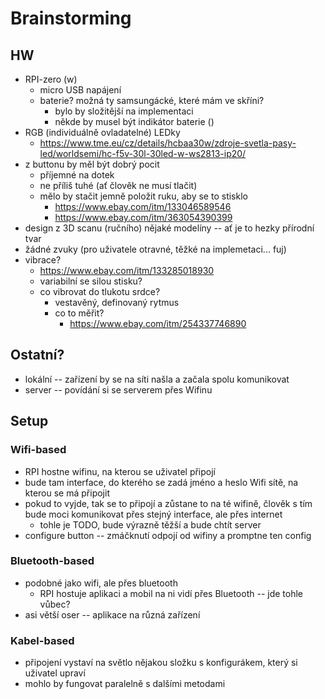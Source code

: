 # Brainstorming

## HW
- RPI-zero (w)
	- micro USB napájení
	- baterie? možná ty samsungácké, které mám ve skříni?
		- bylo by složitější na implementaci
		- někde by musel být indikátor baterie ()
- RGB (individuálně ovladatelné) LEDky
	- https://www.tme.eu/cz/details/hcbaa30w/zdroje-svetla-pasy-led/worldsemi/hc-f5v-30l-30led-w-ws2813-ip20/
- z buttonu by měl být dobrý pocit
	- příjemné na dotek
	- ne příliš tuhé (ať člověk ne musí tlačit)
	- mělo by stačit jemně položit ruku, aby se to stisklo
		- https://www.ebay.com/itm/133046589546
		- https://www.ebay.com/itm/363054390399
- design z 3D scanu (ručního) nějaké modelíny -- ať je to hezky přírodní tvar
- žádné zvuky (pro uživatele otravné, těžké na implemetaci... fuj)
- vibrace?
	- https://www.ebay.com/itm/133285018930
	- variabilní se silou stisku?
	- co vibrovat do tlukotu srdce?
		- vestavěný, definovaný rytmus
		- co to měřit?
			- https://www.ebay.com/itm/254337746890

## Ostatní?
- lokální -- zařízení by se na síti našla a začala spolu komunikovat
- server -- povídání si se serverem přes Wifinu

## Setup

### Wifi-based
- RPI hostne wifinu, na kterou se uživatel připojí
- bude tam interface, do kterého se zadá jméno a heslo Wifi sítě, na kterou se má připojit
- pokud to vyjde, tak se to připojí a zůstane to na té wifině, člověk s tím bude moci komunikovat přes stejný interface, ale přes internet
	- tohle je TODO, bude výrazně těžší a bude chtít server
- configure button -- zmáčknutí odpojí od wifiny a promptne ten config

### Bluetooth-based
- podobné jako wifi, ale přes bluetooth
	- RPI hostuje aplikaci a mobil na ni vidí přes Bluetooth -- jde tohle vůbec?
- asi větší oser -- aplikace na různá zařízení

### Kabel-based
- připojení vystaví na světlo nějakou složku s konfigurákem, který si uživatel upraví
- mohlo by fungovat paralelně s dalšími metodami
